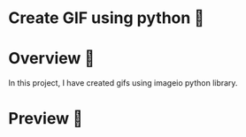 # Create GIF using python 🐍

# Overview 🔎
In this project, I have created gifs using imageio python library.

# Preview 👀

